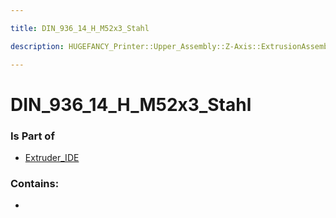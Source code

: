 ```yaml
---

title: DIN_936_14_H_M52x3_Stahl

description: HUGEFANCY_Printer::Upper_Assembly::Z-Axis::ExtrusionAssembly::Extruder_IDE::DIN_936_14_H_M52x3_Stahl

---
```

# DIN_936_14_H_M52x3_Stahl
<script>
    var geoarray = '{"DIN_936_14_H_M52x3_Stahl": {}}';
</script>
<script>
    var basepath = '/assets/HUGEFANCY_Printer/Upper_Assembly/Z-Axis/ExtrusionAssembly/Extruder_IDE/';
</script>
<link rel="stylesheet" href="/css/container.css">

<div id="container"></div>

<!-- these are the required scripts for the three.js scene -->
<script src="/lib/three.min.js"></script>
<script src="/lib/OrbitControls.js"></script>
<script src="/lib/RectAreaLightUniformsLib.js"></script>
<!-- this is your app's lib file -->
<script src="/lib/triceratops_app.js"></script>
### Is Part of
- [Extruder_IDE](../Extruder_IDE)  

### Contains:
- [](./DIN_936_14_H_M52x3_Stahl/)

